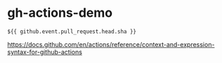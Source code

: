 # gh-actions-demo

`${{ github.event.pull_request.head.sha }}`

https://docs.github.com/en/actions/reference/context-and-expression-syntax-for-github-actions

